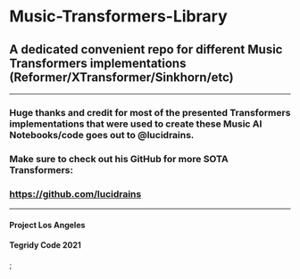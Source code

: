 # Music-Transformers-Library
## A dedicated convenient repo for different Music Transformers implementations (Reformer/XTransformer/Sinkhorn/etc)

***

### Huge thanks and credit for most of the presented Transformers implementations that were used to create these Music AI Notebooks/code goes out to @lucidrains.
### Make sure to check out his GitHub for more SOTA Transformers:
### https://github.com/lucidrains

***

#### Project Los Angeles
#### Tegridy Code 2021






;
